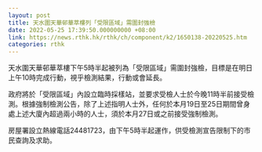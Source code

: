 ```yaml
---
layout: post
title: 天水圍天華邨華萃樓列「受限區域」需圍封強檢
date: 2022-05-25 17:39:50.000000000 +08:00
link: https://news.rthk.hk/rthk/ch/component/k2/1650138-20220525.htm
categories: rthk
---
```


天水圍天華邨華萃樓下午5時半起被列為「受限區域」需圍封強檢，目標是在明日上午10時完成行動，視乎檢測結果，行動或會延長。
 
政府將於「受限區域」內設立臨時採樣站，並要求受檢人士於今晚11時半前接受檢測。根據強制檢測公告，除了上述指明人士外，任何於本月19日至25日期間曾身處上述大廈內超過兩小時的人士，須於本月27日或之前接受強制檢測。

房屋署設立熱線電話24481723，由下午5時半起運作，供受檢測宣告限制下的市民查詢及求助。
